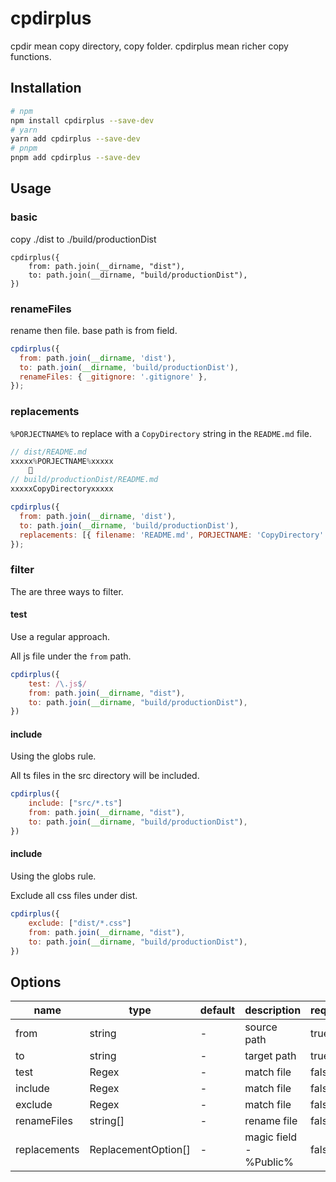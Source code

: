 # cpdirplus

cpdir mean copy directory, copy folder.
cpdirplus mean richer copy functions.

## Installation

```bash
# npm
npm install cpdirplus --save-dev
# yarn
yarn add cpdirplus --save-dev
# pnpm
pnpm add cpdirplus --save-dev
```

## Usage

### basic

copy ./dist to ./build/productionDist

```
cpdirplus({
    from: path.join(__dirname, "dist"),
    to: path.join(__dirname, "build/productionDist"),
})
```

### renameFiles

rename then file. base path is from field.

```js
cpdirplus({
  from: path.join(__dirname, 'dist'),
  to: path.join(__dirname, 'build/productionDist'),
  renameFiles: { _gitignore: '.gitignore' },
});
```

### replacements

`%PORJECTNAME%` to replace with a `CopyDirectory` string in the `README.md` file.

```js
// dist/README.md
xxxxx%PORJECTNAME%xxxxx
    🔽
// build/productionDist/README.md
xxxxxCopyDirectoryxxxxx
```

```js
cpdirplus({
  from: path.join(__dirname, 'dist'),
  to: path.join(__dirname, 'build/productionDist'),
  replacements: [{ filename: 'README.md', PORJECTNAME: 'CopyDirectory' }],
});
```

### filter

The are three ways to filter.

#### test

Use a regular approach.

All js file under the `from` path.

```js
cpdirplus({
    test: /\.js$/
    from: path.join(__dirname, "dist"),
    to: path.join(__dirname, "build/productionDist"),
})
```

#### include

Using the globs rule.

All ts files in the src directory will be included.

```js
cpdirplus({
    include: ["src/*.ts"]
    from: path.join(__dirname, "dist"),
    to: path.join(__dirname, "build/productionDist"),
})
```

#### include

Using the globs rule.

Exclude all css files under dist.

```js
cpdirplus({
    exclude: ["dist/*.css"]
    from: path.join(__dirname, "dist"),
    to: path.join(__dirname, "build/productionDist"),
})
```

## Options

| name         | type                | default | description            | required |
| ------------ | ------------------- | ------- | ---------------------- | -------- |
| from         | string              | -       | source path            | true     |
| to           | string              | -       | target path            | true     |
| test         | Regex               | -       | match file             | false    |
| include      | Regex               | -       | match file             | false    |
| exclude      | Regex               | -       | match file             | false    |
| renameFiles  | string[]            | -       | rename file            | false    |
| replacements | ReplacementOption[] | -       | magic field - %Public% | false    |
